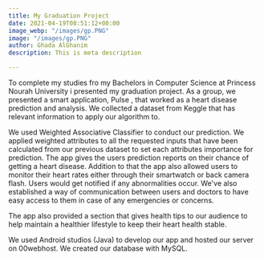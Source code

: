 ```yaml
---
title: My Graduation Project
date: 2021-04-19T08:51:12+00:00
image_webp: "/images/gp.PNG"
image: "/images/gp.PNG"
author: Ghada AlGhanim
description: This is meta description

---
```

To complete my studies fro my Bachelors in Computer Science at Princess Nourah University i presented my graduation project. As a group, we presented a smart application, Pulse , that worked as a heart disease prediction and analysis. We collected a dataset from Keggle that has relevant information to apply our algorithm to.

We used Weighted Associative Classifier to conduct our prediction. We applied weighted attributes to all the requested inputs that have been calculated from our previous dataset to set each attributes importance for prediction. The app gives the users prediction reports on their chance of getting a heart disease. Addition to that the app also allowed users to monitor their heart rates either through their smartwatch or back camera flash. Users would get notified if any abnormalities occur. We've also established a way of communication between users and doctors to have easy access to them in case of any emergencies or concerns.

The app also provided a section that gives health tips to our audience to help maintain a healthier lifestyle to keep their heart health stable.

We used Android studios (Java) to develop our app and hosted our server on 00webhost. We created our database with MySQL.